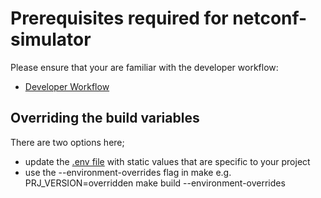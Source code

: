 # Prerequisites required for netconf-simulator

Please ensure that your are familiar with the developer workflow:

- [Developer Workflow](https://docs.onosproject.org/developers/dev_workflow/)

## Overriding the build variables

There are two options here;

- update the [.env file](../.env) with static values that are specific to your project
- use the --environment-overrides flag in make e.g. PRJ_VERSION=overridden make build --environment-overrides
